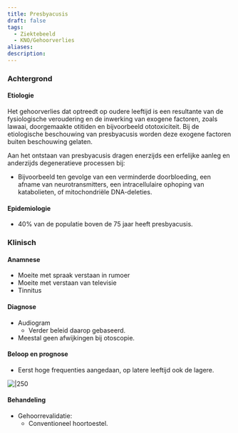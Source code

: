 ```yaml
---
title: Presbyacusis
draft: false
tags:
  - Ziektebeeld
  - KNO/Gehoorverlies
aliases: 
description:
---
```



### Achtergrond
#### Etiologie

Het gehoorverlies dat optreedt op oudere leeftijd is een resultante van de fysiologische veroudering en de inwerking van exogene factoren, zoals lawaai, doorgemaakte otitiden en bijvoorbeeld ototoxiciteit. 
Bij de etiologische beschouwing van presbyacusis worden deze exogene factoren buiten beschouwing gelaten. 

Aan het ontstaan van presbyacusis dragen enerzijds een erfelijke aanleg en anderzijds degeneratieve processen bij:
- Bijvoorbeeld ten gevolge van een verminderde doorbloeding, een afname van neurotransmitters, een intracellulaire ophoping van katabolieten, of mitochondriële DNA-deleties.

#### Epidemiologie
- 40% van de populatie boven de 75 jaar heeft presbyacusis. 

### Klinisch

#### Anamnese

- Moeite met spraak verstaan in rumoer
- Moeite met verstaan van televisie
- Tinnitus

#### Diagnose
- Audiogram
	- Verder beleid daarop gebaseerd. 
- Meestal geen afwijkingen bij otoscopie. 

#### Beloop en prognose
- Eerst hoge frequenties aangedaan, op latere leeftijd ook de lagere. 

![|250](https://i.imgur.com/7XluREE.png)


#### Behandeling
- Gehoorrevalidatie:
	- Conventioneel hoortoestel.
